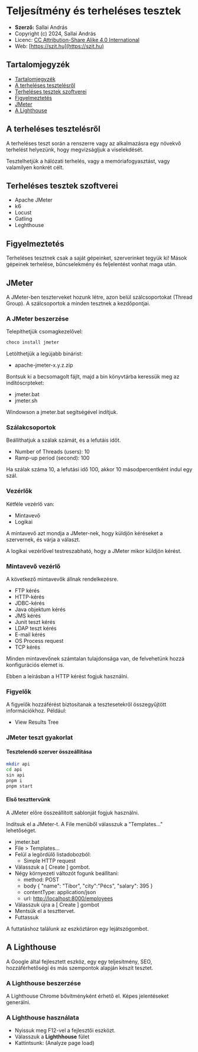 # Teljesítmény és terheléses tesztek

* **Szerző:** Sallai András
* Copyright (c) 2024, Sallai András
* Licenc: [CC Attribution-Share Alike 4.0 International](https://creativecommons.org/licenses/by-sa/4.0/)
* Web: [https://szit.hu](https://szit.hu)

## Tartalomjegyzék

* [Tartalomjegyzék](#tartalomjegyzék)
* [A terheléses tesztelésről](#a-terheléses-tesztelésről)
* [Terheléses tesztek szoftverei](#terheléses-tesztek-szoftverei)
* [Figyelmeztetés](#figyelmeztetés)
* [JMeter](#jmeter)
* [A Lighthouse](#a-lighthouse)

## A terheléses tesztelésről

A terheléses teszt során a renszerre vagy az alkalmazásra egy növekvő terhelést helyezünk, hogy megvizságljuk a viselekdését.

Tesztelhetjük a hálózati terhelés, vagy a memóriafogyasztást,  vagy valamilyen konkrét célt.

## Terheléses tesztek szoftverei

* Apache JMeter
* k6
* Locust
* Gatling
* Leghthouse

## Figyelmeztetés

Terheléses tesztnek csak a saját gépeinket, szerverinket tegyük ki! Mások gépeinek terhelése, bűncselekmény és feljelentést vonhat maga után.

## JMeter

A JMeter-ben teszterveket hozunk létre, azon belül szálcsoportokat (Thread Group). A szálcsoportok a minden tesztnek a kezdőpontjai.

### A JMeter beszerzése

Telepíthetjük csomagkezelővel:

```bash
choco install jmeter
```

Letölthetjük a legújabb binárist:

* apache-jmeter-x.y.z.zip

Bontsuk ki a becsomagolt fájlt, majd a bin könyvtárba keressük meg az indítóscrpteket:

* jmeter.bat
* jmeter.sh

Windowson a jmeter.bat segítségével indítjuk.

### Szálakcsoportok

Beállíthatjuk a szálak számát, és a lefutáis időt.

* Number of Threads (users): 10
* Ramp-up period (second): 100

Ha szálak száma 10, a lefutási idő 100, akkor 10 másodpercentként indul egy szál.

### Vezérlők

Kétféle vezérlő van:

* Mintavevő
* Logikai

A mintavevő azt mondja a JMeter-nek, hogy küldjön kéréseket a szervernek, és várja a választ.

A logikai vezérlővel testreszabható, hogy a JMeter mikor küldjön kérést.

### Mintavevő vezérlő

A következő mintavevők állnak rendelkezésre.

* FTP kérés
* HTTP-kérés
* JDBC-kérés
* Java objektum kérés
* JMS kérés
* Junit teszt kérés
* LDAP teszt kérés
* E-mail kérés
* OS Process request
* TCP kérés

Minden mintavevőnek számtalan tulajdonsága van, de felvehetünk hozzá konfigurációs elemet is.

Ebben a leírásban a HTTP kérést fogjuk használni.

### Figyelők

A figyelők hozzáférést biztosítanak a tesztesetekről összegyűjtött információkhoz. Például:

* View Results Tree

### JMeter teszt gyakorlat

#### Tesztelendő szerver összeállítása

```bash
mkdir api
cd api
sin api
pnpm i
pnpm start
```

#### Első teszttervünk

A JMeter előre összeállított sablonját fogjuk használni.

Indítsuk el a JMeter-t. A File menüből válasszuk a "Templates..." lehetőséget.

* jmeter.bat
* File > Templates...
* Felül a legördülő listadobozból:
  * Simple HTTP request
* Válasszuk a [ Create ] gombot.
* Négy környezeti változót fogunk beállítani:
  * method: POST
  * body { "name": "Tibor", "city":"Pécs", "salary": 395 }
  * contentType: application/json
  * url: [http://localhost:8000/employees](http://localhost:8000/employees)
* Válasszuk újra a [ Create ] gombot
* Mentsük el a teszttervet.
* Futtassuk

A futtatáshoz találunk az eszköztáron egy lejátszógombot.

## A Lighthouse

A Google által fejlesztett eszköz, egy egy teljesítmény, SEO, hozzáférhetőségi és más szempontok alapján készít tesztet.

### A Lighthouse beszerzése

A Lighthouse Chrome bővítményként érhető el. Képes jelentéseket generálni.

### A Lighthouse használata

* Nyissuk meg F12-vel a fejlesztői eszközt.
* Válasszuk a **Lighthhouse** fület
* Kattintsunk: (Analyze page load)
